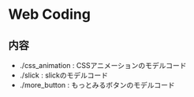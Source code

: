 # Web Coding

## 内容
- ./css_animation : CSSアニメーションのモデルコード
- ./slick : slickのモデルコード
- ./more_button : もっとみるボタンのモデルコード
